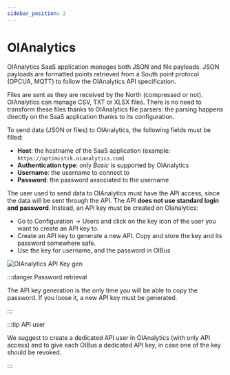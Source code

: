 ```yaml
---
sidebar_position: 2
---
```


# OIAnalytics

OIAnalytics SaaS application manages both JSON and file payloads. JSON payloads are formatted points retrieved from a 
South point protocol (OPCUA, MQTT) to follow the OIAnalytics API specification.

Files are sent as they are received by the North (compressed or not). OIAnalytics can manage CSV, TXT or XLSX files. There is no need to 
transform these files thanks to OIAnalytics file parsers: the parsing happens directly on the SaaS application thanks 
to its configuration.

To send data (JSON or files) to OIAnalytics, the following fields must be filled:
- **Host**: the hostname of the SaaS application (example: `https://optimistik.oianalytics.com`)
- **Authentication type**: only _Basic_ is supported by OIAnalytics
- **Username**: the username to connect to
- **Password**: the password associated to the username

The user used to send data to OIAnalytics must have the API access, since the data will be sent through the API. The API
**does not use standard login and password**. Instead, an API key must be created on OIanalytics:
- Go to Configuration -> Users and click on the key icon of the user you want to create an API key to.
- Create an API key to generate a new API. Copy and store the key and its password somewhere safe.
- Use the key for username, and the password in OIBus

![OIAnalytics API Key gen](@site/static/img/guide/north/oianalytics/oia-api-key-gen.png)

:::danger Password retrieval

The API key generation is the only time you will be able to copy the password. If you loose it, a new API key must be 
generated.

:::

:::tip API user

We suggest to create a dedicated API user in OIAnalytics (with only API access) and to give each OIBus a dedicated API 
key, in case one of the key should be revoked.

:::
